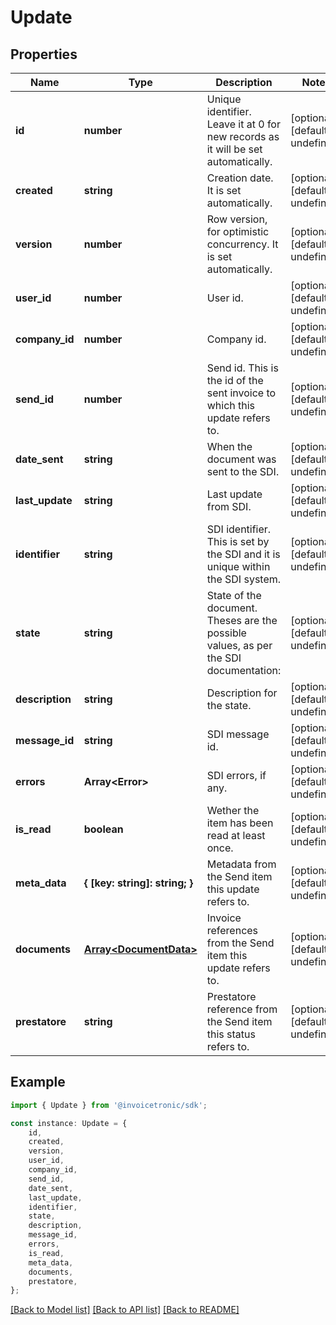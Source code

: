 # Update


## Properties

Name | Type | Description | Notes
------------ | ------------- | ------------- | -------------
**id** | **number** | Unique identifier. Leave it at 0 for new records as it will be set automatically. | [optional] [default to undefined]
**created** | **string** | Creation date. It is set automatically. | [optional] [default to undefined]
**version** | **number** | Row version, for optimistic concurrency. It is set automatically. | [optional] [default to undefined]
**user_id** | **number** | User id. | [optional] [default to undefined]
**company_id** | **number** | Company id. | [optional] [default to undefined]
**send_id** | **number** | Send id. This is the id of the sent invoice to which this update refers to. | [optional] [default to undefined]
**date_sent** | **string** | When the document was sent to the SDI. | [optional] [default to undefined]
**last_update** | **string** | Last update from SDI. | [optional] [default to undefined]
**identifier** | **string** | SDI identifier. This is set by the SDI and it is unique within the SDI system. | [optional] [default to undefined]
**state** | **string** | State of the document. Theses are the possible values, as per the SDI documentation: | [optional] [default to undefined]
**description** | **string** | Description for the state. | [optional] [default to undefined]
**message_id** | **string** | SDI message id. | [optional] [default to undefined]
**errors** | **Array&lt;Error&gt;** | SDI errors, if any. | [optional] [default to undefined]
**is_read** | **boolean** | Wether the item has been read at least once. | [optional] [default to undefined]
**meta_data** | **{ [key: string]: string; }** | Metadata from the Send item this update refers to. | [optional] [default to undefined]
**documents** | [**Array&lt;DocumentData&gt;**](DocumentData.md) | Invoice references from the Send item this update refers to. | [optional] [default to undefined]
**prestatore** | **string** | Prestatore reference from the Send item this status refers to. | [optional] [default to undefined]

## Example

```typescript
import { Update } from '@invoicetronic/sdk';

const instance: Update = {
    id,
    created,
    version,
    user_id,
    company_id,
    send_id,
    date_sent,
    last_update,
    identifier,
    state,
    description,
    message_id,
    errors,
    is_read,
    meta_data,
    documents,
    prestatore,
};
```

[[Back to Model list]](../README.md#documentation-for-models) [[Back to API list]](../README.md#documentation-for-api-endpoints) [[Back to README]](../README.md)
